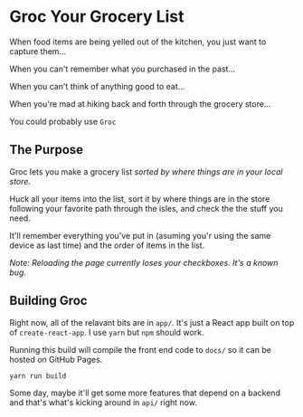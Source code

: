 # Groc Your Grocery List

When food items are being yelled out of the kitchen, you just want to capture them...

When you can't remember what you purchased in the past...

When you can't think of anything good to eat...

When you're mad at hiking back and forth through the grocery store...

You could probably use `Groc`

## The Purpose

Groc lets you make a grocery list *sorted by where things are in your local store*.

Huck all your items into the list, sort it by where things are in the store following your favorite path through the isles, and check the the stuff you need.

It'll remember everything you've put in (asuming you'r using the same device as last time) and the order of items in the list.

*Note: Reloading the page currently loses your checkboxes. It's a known bug.*

## Building Groc

Right now, all of the relavant bits are in `app/`. It's just a React app built on top of `create-react-app`. I use `yarn` but `npm` should work.

Running this build will compile the front end code to `docs/` so it can be hosted on GitHub Pages.

```
yarn run build
```

Some day, maybe it'll get some more features that depend on a backend and that's what's kicking around in `api/` right now.